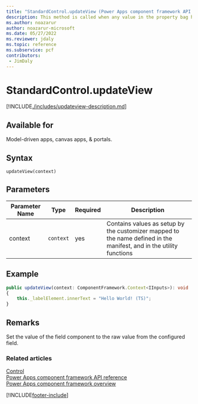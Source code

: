 ```yaml
---
title: "StandardControl.updateView (Power Apps component framework API reference) | MicrosoftDocs"
description: This method is called when any value in the property bag has changed. 
ms.author: noazarur
author: noazarur-microsoft
ms.date: 05/27/2022
ms.reviewer: jdaly
ms.topic: reference
ms.subservice: pcf
contributors:
 - JimDaly
---
```

# StandardControl.updateView

[!INCLUDE[./includes/updateview-description.md](./includes/updateview-description.md)]

## Available for 

Model-driven apps, canvas apps, & portals.

## Syntax

`updateView(context)`

## Parameters

| Parameter Name|Type|Required|Description|
| ------------- |----|--------|-----------|
|context|`context`|yes|Contains values as setup by the customizer mapped to the name defined in the manifest, and in the utility functions|

## Example

```TypeScript
public updateView(context: ComponentFramework.Context<IInputs>): void
{
    this._labelElement.innerText = "Hello World! (TS)";
}
```

## Remarks

Set the value of the field component to the raw value from the configured field.


### Related articles

[Control](../control.md)<br/>
[Power Apps component framework API reference](../../reference/index.md)<br/>
[Power Apps component framework overview](../../overview.md)


[!INCLUDE[footer-include](../../../../includes/footer-banner.md)]
